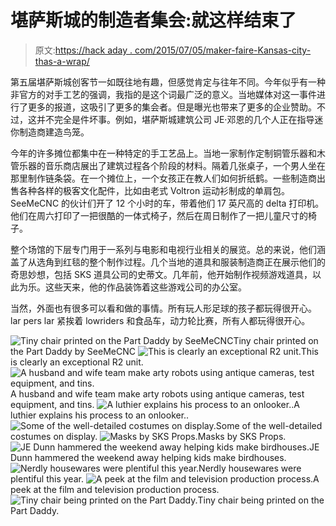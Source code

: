 # 堪萨斯城的制造者集会:就这样结束了

> 原文:[https://hack aday . com/2015/07/05/maker-faire-Kansas-city-thas-a-wrap/](https://hackaday.com/2015/07/05/maker-faire-kansas-city-thats-a-wrap/)

第五届堪萨斯城创客节一如既往地有趣，但感觉肯定与往年不同。今年似乎有一种非官方的对手工艺的强调，我指的是这个词最广泛的意义。当地媒体对这一事件进行了更多的报道，这吸引了更多的集会者。但是曝光也带来了更多的企业赞助。不过，这并不完全是件坏事。例如，堪萨斯城建筑公司 JE·邓恩的几个人正在指导迷你制造商建造鸟笼。

今年的许多摊位都集中在一种特定的手工艺品上。当地一家制作定制铜管乐器和木管乐器的音乐商店展出了建筑过程各个阶段的材料。隔着几张桌子，一个男人坐在那里制作链条袋。在一个摊位上，一个女孩正在教人们如何折纸鹤。一些制造商出售各种各样的极客文化配件，比如由老式 Voltron 运动衫制成的单肩包。SeeMeCNC 的伙计们开了 12 个小时的车，带着他们 17 英尺高的 delta 打印机。他们在周六打印了一把很酷的一体式椅子，然后在周日制作了一把儿童尺寸的椅子。

整个场馆的下层专门用于一系列与电影和电视行业相关的展览。总的来说，他们涵盖了从选角到红毯的整个制作过程。几个当地的道具和服装制造商正在展示他们的奇思妙想，包括 SKS 道具公司的史蒂文。几年前，他开始制作视频游戏道具，以此为乐。这些天来，他的作品装饰着这些游戏公司的办公室。

当然，外面也有很多可以看和做的事情。所有玩人形足球的孩子都玩得很开心。lar pers lar 紧挨着 lowriders 和食品车，动力轮比赛，所有人都玩得很开心。

  ![Tiny chair printed on the Part Daddy by SeeMeCNC](../Images/f504b8f395060bb36e10bdd7739678e2.png "tiny-printed-chair")Tiny chair printed on the Part Daddy by SeeMeCNC  ![This is clearly an exceptional R2 unit.](../Images/80b13d9a8dd774cf8f4352fd3acdac40.png "R2")This is clearly an exceptional R2 unit.  ![A husband and wife team make arty robots using antique cameras, test equipment, and tins.](../Images/1bb1fdfe1544283f231b2b55e684476b.png "nerdbots")A husband and wife team make arty robots using antique cameras, test equipment, and tins.  ![A luthier explains his process to an onlooker..](../Images/5be11e9e12783281377ee58dcf4cdb27.png "BAC-luthier")A luthier explains his process to an onlooker..  ![Some of the well-detailed costumes on display.](../Images/7cdb66490fa569132297927f728732c0.png "suit")Some of the well-detailed costumes on display.  ![Masks by SKS Props.](../Images/a4ad591e5837d6b30b57b14efa147701.png "masks")Masks by SKS Props.  ![JE Dunn hammered the weekend away helping kids make birdhouses.](../Images/e33ac8637adbce0eadc82c8160d9c8e5.png "birdhouse-in-your-soul")JE Dunn hammered the weekend away helping kids make birdhouses.  ![Nerdly housewares were plentiful this year.](../Images/ad297342aa30bbcaf78b17998edec8f7.png "nerd-blankets")Nerdly housewares were plentiful this year.  ![A peek at the film and television production process.](../Images/121abc821fa79d994c93726378477a82.png "who-loves-ya-baby")A peek at the film and television production process.  ![Tiny chair being printed on the Part Daddy.](../Images/524abd16931126c149b8e49f4c7403bb.png "chair-print")Tiny chair being printed on the Part Daddy.